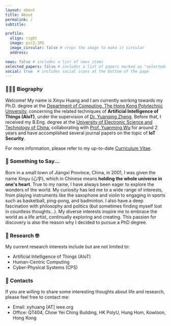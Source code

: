 ```yaml
---
layout: about
title: About
permalink: /
subtitle:

profile:
  align: right
  image: pic2.JPG
  image_circular: false # crops the image to make it circular
  address:

news: false # includes a list of news items
selected_papers: false # includes a list of papers marked as "selected={true}"
social: true  # includes social icons at the bottom of the page
---
```


### 👨🏻‍🎓 Biography
Welcome! My name is Xinyu Huang and I am currently working towards my Ph.D. degree at the [Department of Computing, The Hong Kong Polytechnic University](https://www.polyu.edu.hk/comp/), concerning the related techniques of **Artificial Intelligence of Things (AIoT)**, under the supervision of [Dr. Yuanqing Zheng](https://www4.comp.polyu.edu.hk/~csyqzheng/). Before that, I received my B.Eng. degree at the [University of Electronic Science and Technology of China](https://www.en.uestc.edu.cn/), collaborating with [Prof. Yuanming Wu](https://faculty.uestc.edu.cn/wuyuanming/zh_CN/index/173473/list/index.htm) for around 2 years and have accomplished several journal papers on the topic of **IoT Security**.

For more information, please refer to my up-to-date [Curriculum Vitae](https://unixyhuang.github.io/CV_V2024.pdf).

### 📝 Something to Say...
Born in a small town of Jiangxi Province, China, in 2001, I was given the name Xinyu (心宇), which in Chinese means **holding the whole universe in one's heart**. True to my name, I have always been eager to explore the wonders of the world. My curiosity has led me to a wide range of interests, from playing instruments like the saxophone and violin to engaging in sports such as basketball, ping-pong, and badminton. I also have a deep fascination with philosophy and politics (but sometimes finding myself lost in countless thoughts...). My diverse interests inspire me to embrace the world as a life artist, continually exploring and creating. This passion for discovery is also the reason why I decided to pursue a PhD degree.

### 🧐 Research 🤓
My current research interests include but are not limited to:
- Artificial Intelligence of Things (AIoT)
- Human-Centric Computing
- Cyber-Physical Systems (CPS)

### 📧 Contacts
If you are willing to share some interesting thoughts about life and research, please feel free to contact me:
- Email: xyhuang [AT] ieee.org
- Office: QT404, Chow Yei Ching Building, HK PolyU, Hung Hom, Kowloon, Hong Kong

